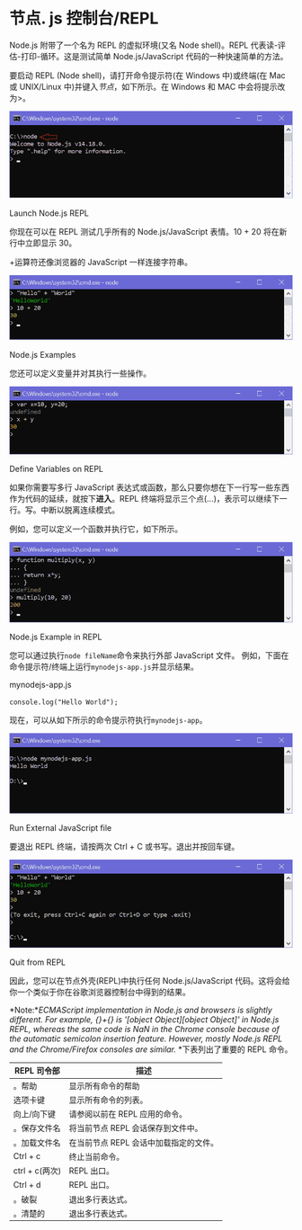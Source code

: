 # 节点. js 控制台/REPL



Node.js 附带了一个名为 REPL 的虚拟环境(又名 Node shell)。REPL 代表读-评估-打印-循环。这是测试简单 Node.js/JavaScript 代码的一种快速简单的方法。

要启动 REPL (Node shell)，请打开命令提示符(在 Windows 中)或终端(在 Mac 或 UNIX/Linux 中)并键入*节点*，如下所示。在 Windows 和 MAC 中会将提示改为>。

[![](img/b3397b05d11e82b3bc230d5dbf8f3b95.png)](../../Content/images/nodejs/node-repl.png)

Launch Node.js REPL



你现在可以在 REPL 测试几乎所有的 Node.js/JavaScript 表情。10 + 20 将在新行中立即显示 30。

+运算符还像浏览器的 JavaScript 一样连接字符串。

[![](img/fbfd8f00aaca28053b9ca5e1dd3889a2.png)](../../Content/images/nodejs/node-repl-examples.png)

Node.js Examples



您还可以定义变量并对其执行一些操作。

[![](img/2b6d9913c474a5f26ffbabd51663c355.png)](../../Content/images/nodejs/node-variables.png)

Define Variables on REPL



如果你需要写多行 JavaScript 表达式或函数，那么只要你想在下一行写一些东西作为代码的延续，就按下**进入**。REPL 终端将显示三个点(...)，表示可以继续下一行。写。中断以脱离连续模式。

例如，您可以定义一个函数并执行它，如下所示。

[![](img/6520d1fa520b9472232f782e20fe018b.png)](../../Content/images/nodejs/nodejs-example2.png)

Node.js Example in REPL



您可以通过执行`node fileName`命令来执行外部 JavaScript 文件。 例如，下面在命令提示符/终端上运行`mynodejs-app.js`并显示结果。

mynodejs-app.js 

```
console.log("Hello World"); 
```

现在，可以从如下所示的命令提示符执行`mynodejs-app`。

[![](img/7a5987919cc155eba87fc4c903a7faca.png)](../../Content/images/nodejs/run-nodejs-external-file.png)

Run External JavaScript file



要退出 REPL 终端，请按两次 Ctrl + C 或书写。退出并按回车键。

[![](img/8785a4c9e9595f85e85d03be5934bf3e.png)](../../Content/images/nodejs/quit-repl.png)

Quit from REPL



因此，您可以在节点外壳(REPL)中执行任何 Node.js/JavaScript 代码。这将会给你一个类似于你在谷歌浏览器控制台中得到的结果。

*Note:**ECMAScript implementation in Node.js and browsers is slightly different. For example, {}+{} is '[object Object][object Object]' in Node.js REPL, whereas the same code is NaN in the Chrome console because of the automatic semicolon insertion feature. However, mostly Node.js REPL and the Chrome/Firefox consoles are similar.* *下表列出了重要的 REPL 命令。

| REPL 司令部 | 描述 |
| --- | --- |
| 。帮助 | 显示所有命令的帮助 |
| 选项卡键 | 显示所有命令的列表。 |
| 向上/向下键 | 请参阅以前在 REPL 应用的命令。 |
| 。保存文件名 | 将当前节点 REPL 会话保存到文件中。 |
| 。加载文件名 | 在当前节点 REPL 会话中加载指定的文件。 |
| Ctrl + c | 终止当前命令。 |
| ctrl + c(两次) | REPL 出口。 |
| Ctrl + d | REPL 出口。 |
| 。破裂 | 退出多行表达式。 |
| 。清楚的 | 退出多行表达式。 |**